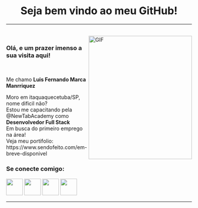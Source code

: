 
<h1 align="center">Seja bem vindo ao meu GitHub!</h1>

<hr />
<br>
<img align="right" width="280px" height="335px" alt="GIF" src="https://res.cloudinary.com/ddi5agea1/image/upload/v1611672227/Blog%20Assets/web1_cygzgd.gif"/>

<h3 style=>Olá, e um prazer imenso a sua visita aqui!</h3>
<br />
<p>  Me chamo <b>Luis Fernando Marca Manrriquez</b></p>

<p>
    Moro em itaquaquecetuba/SP, nome dificil não? <br />
    Estou me capacitando pela @NewTabAcademy como <b>Desenvolvedor Full Stack </b> <br /> 
    Em busca do primeiro emprego na área! <br />
    Veja meu portifolio: https://www.sendofeito.com/em-breve-disponivel <br />
</p>
<h3>Se conecte comigo:</h3>
<a href="https://www.linkedin.com/in/luismanrriquez/" target="_blank"><img width="45px" height="45px"src="https://img.icons8.com/color/48/000000/linkedin.png"/></a>
<a href="mailto:manrriquez.contato@gmail.com" target="_blank"><img width="45px" height="45px" src="https://img.icons8.com/color/48/000000/gmail--v1.png"/></a>
<a href="https://www.instagram.com/l_uiiix/" target="_blank"><img width="45px" height="45px" src="https://img.icons8.com/fluent/48/000000/instagram-new.png"/></a>
<a href="https://github.com/Manrriquez" target="_blank"><img width="45px" height="45px" src="https://img.icons8.com/fluent/48/000000/github.png"/></a>

<hr />
